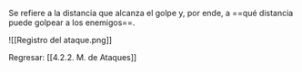 
Se refiere a la distancia que alcanza el golpe y, por ende, a ==qué distancia puede golpear a los enemigos==.

![[Registro del ataque.png]]


Regresar: [[4.2.2. M. de Ataques]]